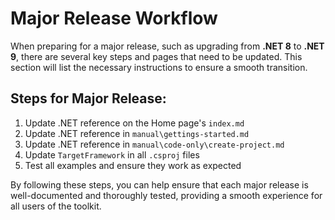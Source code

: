 # Major Release Workflow

When preparing for a major release, such as upgrading from **.NET 8** to **.NET 9**, there are several key steps and pages that need to be updated. This section will list the necessary instructions to ensure a smooth transition. 

## Steps for Major Release:

1. Update .NET reference on the Home page's `index.md`
1. Update .NET reference in `manual\gettings-started.md`
1. Update .NET reference in `manual\code-only\create-project.md`
1. Update `TargetFramework` in all `.csproj` files
1. Test all examples and ensure they work as expected
 
By following these steps, you can help ensure that each major release is well-documented and thoroughly tested, providing a smooth experience for all users of the toolkit.
